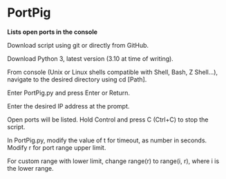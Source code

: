 # PortPig
**Lists open ports in the console**

Download script using git or directly from GitHub.

Download Python 3, latest version (3.10 at time of writing).

From console (Unix or Linux shells compatible with Shell, Bash, Z Shell...), navigate to the desired directory using cd [Path].

Enter PortPig.py and press Enter or Return.

Enter the desired IP address at the prompt.

Open ports will be listed. Hold Control and press C (Ctrl+C) to stop the script.

In PortPig.py, modify the value of t for timeout, as number in seconds. Modify r for port range upper limit.

For custom range with lower limit, change range(r) to range(i, r), where i is the lower range.
